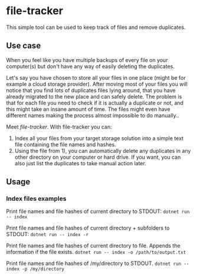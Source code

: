 # file-tracker
This simple tool can be used to keep track of files and remove duplicates.

## Use case

When you feel like you have multiple backups of every file on your computer(s)
but don't have any way of easily deleting the duplicates.

Let's say you have chosen to store all your files in one place (might be for
example a cloud storage provider). After moving most of your files you will
notice that you find lots of duplicates files lying around, that you have
already migrated to the new place and can safely delete. The problem is that
for each file you need to check if it is actually a duplicate or not, and
this might take an insane amount of time. The files might even have different
names making the process almost impossible to do manually..

Meet *file-tracker*. With file-tracker you can:
1) Index all your files  from your target storage solution into a simple text
   file containing the file names and hashes.
2) Using the file from 1), you can automatically delete any duplicates in any
   other directory on your computer or hard drive. If you want, you can also just
   list the duplicates to take manual action later.

## Usage

### Index files examples

Print file names and file hashes of current directory to STDOUT:
`dotnet run -- index`

Print file names and file hashes of current directory + subfolders to STDOUT:
`dotnet run -- index -r`

Print file names and file hashes of current directory to file. Appends the
information if the file exists.
`dotnet run -- index -o /path/to/output.txt`

Print file names and file hashes of /my/directory to STDOUT.
`dotnet run -- index -p /my/directory`
